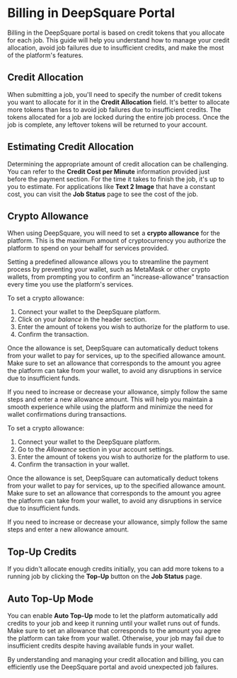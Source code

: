 # Billing in DeepSquare Portal

Billing in the DeepSquare portal is based on credit tokens that you allocate for each job. This guide will help you understand how to manage your credit allocation, avoid job failures due to insufficient credits, and make the most of the platform's features.

## Credit Allocation

When submitting a job, you'll need to specify the number of credit tokens you want to allocate for it in the **Credit Allocation** field. It's better to allocate more tokens than less to avoid job failures due to insufficient credits. The tokens allocated for a job are locked during the entire job process. Once the job is complete, any leftover tokens will be returned to your account.

## Estimating Credit Allocation

Determining the appropriate amount of credit allocation can be challenging. You can refer to the **Credit Cost per Minute** information provided just before the payment section. For the time it takes to finish the job, it's up to you to estimate. For applications like **Text 2 Image** that have a constant cost, you can visit the **Job Status** page to see the cost of the job.

## Crypto Allowance

When using DeepSquare, you will need to set a **crypto allowance** for the platform. This is the maximum amount of cryptocurrency you authorize the platform to spend on your behalf for services provided.

Setting a predefined allowance allows you to streamline the payment process by preventing your wallet, such as MetaMask or other crypto wallets, from prompting you to confirm an "increase-allowance" transaction every time you use the platform's services.

To set a crypto allowance:

1. Connect your wallet to the DeepSquare platform.
2. Click on your *balance* in the header section.
3. Enter the amount of tokens you wish to authorize for the platform to use.
4. Confirm the transaction.

Once the allowance is set, DeepSquare can automatically deduct tokens from your wallet to pay for services, up to the specified allowance amount. Make sure to set an allowance that corresponds to the amount you agree the platform can take from your wallet, to avoid any disruptions in service due to insufficient funds.

If you need to increase or decrease your allowance, simply follow the same steps and enter a new allowance amount. This will help you maintain a smooth experience while using the platform and minimize the need for wallet confirmations during transactions.

To set a crypto allowance:

1. Connect your wallet to the DeepSquare platform.
2. Go to the *Allowance* section in your account settings.
3. Enter the amount of tokens you wish to authorize for the platform to use.
4. Confirm the transaction in your wallet.

Once the allowance is set, DeepSquare can automatically deduct tokens from your wallet to pay for services, up to the specified allowance amount. Make sure to set an allowance that corresponds to the amount you agree the platform can take from your wallet, to avoid any disruptions in service due to insufficient funds.

If you need to increase or decrease your allowance, simply follow the same steps and enter a new allowance amount.

## Top-Up Credits

If you didn't allocate enough credits initially, you can add more tokens to a running job by clicking the **Top-Up** button on the **Job Status** page.

## Auto Top-Up Mode

You can enable **Auto Top-Up** mode to let the platform automatically add credits to your job and keep it running until your wallet runs out of funds. Make sure to set an allowance that corresponds to the amount you agree the platform can take from your wallet. Otherwise, your job may fail due to insufficient credits despite having available funds in your wallet.

By understanding and managing your credit allocation and billing, you can efficiently use the DeepSquare portal and avoid unexpected job failures.
